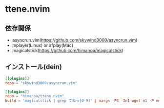 # ttene.nvim

## 依存関係

- asyncrun.vim(https://github.com/skywind3000/asyncrun.vim)
- mplayer(Linux) or afplay(Mac)
- magicalstick(https://github.com/himanoa/magicalstick)

## インストール(dein)

```dein.toml
[[plugins]]
repo = "skywind3000/asyncrun.vim"

[[plugins]]
repo = "himanoa/ttene.nvim"
build = 'magicalstick | grep てねっ[0-9]' | xargs -P4 -In1 wget n1 -P voices/
```
